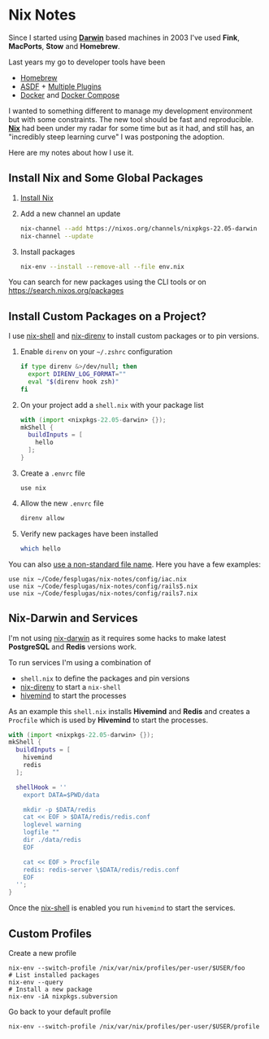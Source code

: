 # Nix Notes

Since I started using **[Darwin][darwin]** based machines in 2003 I've used **Fink**, **MacPorts**, **Stow** and **Homebrew**.

Last years my go to developer tools have been

- [Homebrew](https://brew.sh)
- [ASDF](https://github.com/asdf-vm/asdf) + [Multiple Plugins](https://github.com/asdf-vm/asdf-plugins#plugin-list)
- [Docker](https://docs.docker.com/) and [Docker Compose](https://docs.docker.com/compose/)

I wanted to something different to manage my development environment but with some constraints. The new tool should be fast and reproducible. **[Nix][nix]** had been under my radar for some time but as it had, and still has, an "incredibly steep learning curve" I was postponing the adoption.

Here are my notes about how I use it.

## Install Nix and Some Global Packages

1. [Install Nix](https://nixos.org/manual/nix/stable/installation/installing-binary.html#installing-a-binary-distribution)

2. Add a new channel an update

    ```bash
    nix-channel --add https://nixos.org/channels/nixpkgs-22.05-darwin
    nix-channel --update
    ````

3. Install packages

    ```bash
    nix-env --install --remove-all --file env.nix
    ```

You can search for new packages using the CLI tools or on https://search.nixos.org/packages

## Install Custom Packages on a Project?

I use [nix-shell][nix-shell] and [nix-direnv][nix-direnv] to install custom packages or to pin versions. 

1. Enable `direnv` on your `~/.zshrc` configuration

    ```bash
    if type direnv &>/dev/null; then
      export DIRENV_LOG_FORMAT=""
      eval "$(direnv hook zsh)"
    fi
    ```

2. On your project add a `shell.nix` with your package list

    ```nix
    with (import <nixpkgs-22.05-darwin> {});
    mkShell {
      buildInputs = [
        hello
      ];
    }
    ```

3. Create a `.envrc` file

    ```
    use nix
    ```

4. Allow the new `.envrc` file

    ```bash
    direnv allow
    ```

5. Verify new packages have been installed

    ```bash
    which hello
    ```

You can also [use a non-standard file name][nix-direnv-non-standard]. Here you have a few examples:

```direnv
use nix ~/Code/fesplugas/nix-notes/config/iac.nix
use nix ~/Code/fesplugas/nix-notes/config/rails5.nix
use nix ~/Code/fesplugas/nix-notes/config/rails7.nix
```

## Nix-Darwin and Services

I'm not using [nix-darwin](https://github.com/LnL7/nix-darwin) as it requires some hacks to make latest **PostgreSQL** and **Redis** versions work.

To run services I'm using a combination of

- `shell.nix` to define the packages and pin versions
- [nix-direnv][nix-direnv] to start a `nix-shell`
- [hivemind](https://github.com/DarthSim/hivemind#usage) to start the processes

As an example this `shell.nix` installs **Hivemind** and **Redis** and creates a `Procfile` which is used by **Hivemind** to start the processes.

```nix
with (import <nixpkgs-22.05-darwin> {});
mkShell {
  buildInputs = [
    hivemind
    redis
  ];

  shellHook = ''
    export DATA=$PWD/data

    mkdir -p $DATA/redis
    cat << EOF > $DATA/redis/redis.conf
    loglevel warning
    logfile ""
    dir ./data/redis
    EOF

    cat << EOF > Procfile
    redis: redis-server \$DATA/redis/redis.conf
    EOF
  '';
}
```

Once the [nix-shell][nix-shell] is enabled you run `hivemind` to start the services.

[darwin]: https://en.wikipedia.org/wiki/Darwin_(operating_system)
[nix]: https://nixos.org
[nix-shell]: https://nixos.org/manual/nix/stable/command-ref/nix-shell.html
[nix-direnv]: https://github.com/nix-community/nix-direnv
[nix-direnv-non-standard]: https://github.com/nix-community/nix-direnv#using-a-non-standard-file-name

## Custom Profiles

Create a new profile

    nix-env --switch-profile /nix/var/nix/profiles/per-user/$USER/foo
    # List installed packages
    nix-env --query
    # Install a new package
    nix-env -iA nixpkgs.subversion

Go back to your default profile

    nix-env --switch-profile /nix/var/nix/profiles/per-user/$USER/profile
